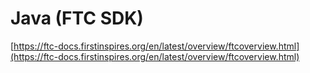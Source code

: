 # Java (FTC SDK)

[https://ftc-docs.firstinspires.org/en/latest/overview/ftcoverview.html](https://ftc-docs.firstinspires.org/en/latest/overview/ftcoverview.html)
